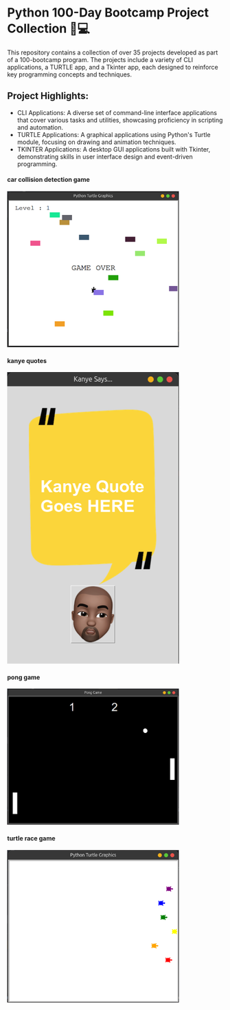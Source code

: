 # Python 100-Day Bootcamp Project Collection 🐍💻
This repository contains a collection of over 35 projects developed as part of a 100-bootcamp program. The projects include a variety of CLI applications, a TURTLE app, and a Tkinter app, each designed to reinforce key programming concepts and techniques.

## Project Highlights:
- CLI Applications: A diverse set of command-line interface applications that cover various tasks and utilities, showcasing proficiency in scripting and automation.
- TURTLE Applications: A graphical applications using Python's Turtle module, focusing on drawing and animation techniques.
- TKINTER Applications: A desktop GUI applications built with Tkinter, demonstrating skills in user interface design and event-driven programming.

####  car collision detection game
<img src="./Screenshots/3.png" alt="img" width="400"/>

####  kanye quotes
<img src="./Screenshots/1.png" alt="img" width="400"/>


####  pong game
<img src="./Screenshots/2.png" alt="img" width="400"/>

####  turtle race game
<img src="./Screenshots/4.png" alt="img" width="400"/>
